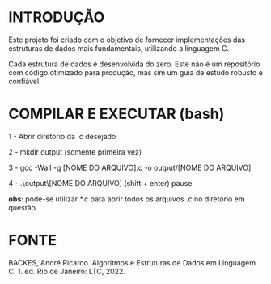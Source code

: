 # INTRODUÇÃO

Este projeto foi criado com o objetivo de fornecer implementações das estruturas de dados mais fundamentais, utilizando a linguagem C.

Cada estrutura de dados é desenvolvida do zero. Este não é um repositório com código otimizado para produção, mas sim um guia de estudo robusto e confiável.

# COMPILAR E EXECUTAR (bash)

1 - Abrir diretório da .c desejado

2 - mkdir output (somente primeira vez)

3 - gcc -Wall -g [NOME DO ARQUIVO].c -o output/[NOME DO ARQUIVO]

4 - .\output\\[NOME DO ARQUIVO]
(shift + enter)
pause

**obs**: pode-se utilizar *.c para abrir todos os arquivos .c no diretório em questão.

# FONTE
BACKES, André Ricardo. Algoritmos e Estruturas de Dados em Linguagem C. 1. ed. Rio de Janeiro: LTC, 2022.
